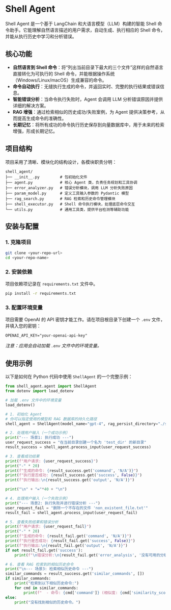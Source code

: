 # Shell Agent

Shell Agent 是一个基于 LangChain 和大语言模型（LLM）构建的智能 Shell 命令助手。它能理解自然语言描述的用户需求，自动生成、执行相应的 Shell 命令，并能从执行历史中学习和分析错误。

## 核心功能

- **自然语言到 Shell 命令**：将“列出当前目录下最大的三个文件”这样的自然语言直接转化为可执行的 Shell 命令，并能根据操作系统（Windows/Linux/macOS）生成兼容的命令。
- **命令自动执行**：无缝执行生成的命令，并返回实时、完整的执行结果或错误信息。
- **智能错误分析**：当命令执行失败时，Agent 会调用 LLM 分析错误原因并提供详细的解决方案。
- **RAG 增强**：通过检索相似的历史成功/失败案例，为 Agent 提供决策参考，从而提高生成命令的准确性。
- **长期记忆**：将所有成功的命令执行历史保存到向量数据库中，用于未来的检索增强，形成长期记忆。

## 项目结构

项目采用了清晰、模块化的结构设计，各模块职责分明：

```
shell_agent/
├── __init__.py         # 包初始化文件
├── agent.py            # 核心 Agent 类，负责任务规划和工具协调
├── error_analyzer.py   # 错误分析模块，调用 LLM 分析失败原因
├── param_model.py      # 定义工具输入参数的 Pydantic 模型
├── rag_search.py       # RAG 检索和历史命令管理模块
├── shell_executor.py   # Shell 命令执行模块，处理底层命令交互
└── utils.py            # 通用工具类，提供平台检测等辅助功能
```

## 安装与配置

### 1. 克隆项目

```bash
git clone <your-repo-url>
cd <your-repo-name>
```

### 2. 安装依赖

项目依赖项记录在 `requirements.txt` 文件中。

```bash
pip install -r requirements.txt
```

### 3. 配置环境变量

项目需要 OpenAI 的 API 密钥才能工作。请在项目根目录下创建一个 `.env` 文件，并填入您的密钥：

```
OPENAI_API_KEY="your-openai-api-key"
```

*注意：应用会自动加载 `.env` 文件中的环境变量。*

## 使用示例

以下是如何在 Python 代码中使用 `ShellAgent` 的一个完整示例：

```python
from shell_agent.agent import ShellAgent
from dotenv import load_dotenv

# 加载 .env 文件中的环境变量
load_dotenv()

# 1. 初始化 Agent
# 你可以指定使用的模型和 RAG 数据库的持久化路径
shell_agent = ShellAgent(model_name="gpt-4", rag_persist_directory="./shell_commands_db")

# 2. 处理用户输入（一个成功示例）
print("--- 场景1: 执行成功 ---")
user_request_success = "在当前目录创建一个名为 'test_dir' 的新目录"
result_success = shell_agent.process_input(user_request_success)

# 3. 查看成功结果
print(f"用户请求: {user_request_success}")
print("-" * 20)
print(f"生成的命令: {result_success.get('command', 'N/A')}")
print(f"执行是否成功: {result_success.get('success', False)}")
print(f"执行输出:\n{result_success.get('output', 'N/A')}")

print("\n" + "="*40 + "\n")

# 4. 处理用户输入（一个失败示例）
print("--- 场景2: 执行失败并进行错误分析 ---")
user_request_fail = "删除一个不存在的文件 'non_existent_file.txt'"
result_fail = shell_agent.process_input(user_request_fail)

# 5. 查看失败结果和错误分析
print(f"用户请求: {user_request_fail}")
print("-" * 20)
print(f"生成的命令: {result_fail.get('command', 'N/A')}")
print(f"执行是否成功: {result_fail.get('success', False)}")
print(f"执行输出:\n{result_fail.get('output', 'N/A')}")
if not result_fail.get('success'):
    print(f"\n错误分析:\n{result_fail.get('error_analysis', '没有可用的分析。')}")

# 6. 查看 RAG 检索到的相似历史命令
print("\n--- 场景3: 检索相似历史命令 ---")
similar_commands = result_success.get('similar_commands', [])
if similar_commands:
    print("检索到以下相似历史命令:")
    for cmd in similar_commands:
        print(f"  - 命令: {cmd['command']} (相似度: {cmd['similarity_score']:.2f})")
else:
    print("没有找到相似的历史命令。")
